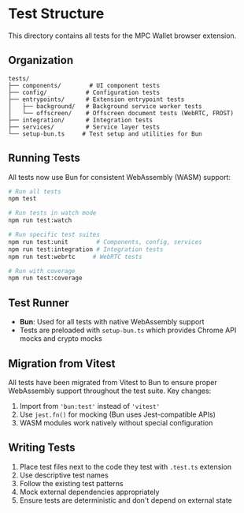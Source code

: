 # Test Structure

This directory contains all tests for the MPC Wallet browser extension.

## Organization

```
tests/
├── components/        # UI component tests
├── config/           # Configuration tests
├── entrypoints/      # Extension entrypoint tests
│   ├── background/   # Background service worker tests
│   └── offscreen/    # Offscreen document tests (WebRTC, FROST)
├── integration/      # Integration tests
├── services/         # Service layer tests
└── setup-bun.ts     # Test setup and utilities for Bun
```

## Running Tests

All tests now use Bun for consistent WebAssembly (WASM) support:

```bash
# Run all tests
npm test

# Run tests in watch mode
npm run test:watch

# Run specific test suites
npm run test:unit        # Components, config, services
npm run test:integration # Integration tests
npm run test:webrtc     # WebRTC tests

# Run with coverage
npm run test:coverage
```

## Test Runner

- **Bun**: Used for all tests with native WebAssembly support
- Tests are preloaded with `setup-bun.ts` which provides Chrome API mocks and crypto mocks

## Migration from Vitest

All tests have been migrated from Vitest to Bun to ensure proper WebAssembly support throughout the test suite. Key changes:

1. Import from `'bun:test'` instead of `'vitest'`
2. Use `jest.fn()` for mocking (Bun uses Jest-compatible APIs)
3. WASM modules work natively without special configuration

## Writing Tests

1. Place test files next to the code they test with `.test.ts` extension
2. Use descriptive test names
3. Follow the existing test patterns
4. Mock external dependencies appropriately
5. Ensure tests are deterministic and don't depend on external state